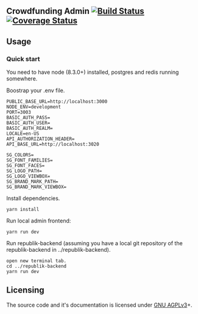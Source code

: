 Crowdfunding Admin [![Build Status](https://travis-ci.org/orbiting/crowdfunding-admin.svg?branch=master)](https://travis-ci.org/orbiting/crowdfunding-admin) [![Coverage Status](https://coveralls.io/repos/github/orbiting/crowdfunding-admin/badge.svg?branch=master)](https://coveralls.io/github/orbiting/crowdfunding-admin?branch=master)
-----------------

## Usage

### Quick start
You need to have node (8.3.0+) installed, postgres and redis running somewhere.

Boostrap your .env file.
```
PUBLIC_BASE_URL=http://localhost:3000
NODE_ENV=development
PORT=3003
BASIC_AUTH_PASS=
BASIC_AUTH_USER=
BASIC_AUTH_REALM=
LOCALE=en-US
API_AUTHORIZATION_HEADER=
API_BASE_URL=http://localhost:3020

SG_COLORS=
SG_FONT_FAMILIES=
SG_FONT_FACES=
SG_LOGO_PATH=
SG_LOGO_VIEWBOX=
SG_BRAND_MARK_PATH=
SG_BRAND_MARK_VIEWBOX=
```

Install dependencies.
```
yarn install
```

Run local admin frontend:

```
yarn run dev
```

Run republik-backend (assuming you have a local git repository of the republik-backend in ../republik-backend).

```
open new terminal tab.
cd ../republik-backend
yarn run dev
```

## Licensing
The source code and it's documentation is licensed under [GNU AGPLv3](LICENSE)+.
